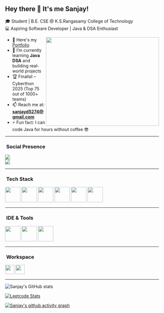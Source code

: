 ## Hey there 👋 It's me Sanjay!

🎓 Student | B.E. CSE @ K.S.Rangasamy College of Technology  
💻 Aspiring Software Developer | Java & DSA Enthusiast  

<img align="right" width="370" height="290" src="YOUR_GIF_URL_HERE">

- 🔭 Here's my [Portfolio](https://protfolio-final.web.app)  
- 🌱 I’m currently learning **Java DSA** and building real-world projects  
- 🏆 Finalist – Cyberthon 2025 (Top 75 out of 1000+ teams)  
- 📫 Reach me at: **sanjayd5274@gmail.com**  
- ⚡ Fun fact: I can code Java for hours without coffee 😎  

---

### ​ Social Presence
[<img src="https://img.shields.io/badge/LinkedIn-0077B5?style=for-the-badge&logo=linkedin&logoColor=white" />](https://www.linkedin.com/in/sanjay-dhatchanamoorthi)  
[<img src="https://img.shields.io/badge/GitHub-000000?style=for-the-badge&logo=github&logoColor=white" />](https://github.com/Sanjay5274)  

---

### ​ Tech Stack
<p>
<img height="50" src="https://img.icons8.com/color/48/java-coffee-cup-logo.png" />
<img height="50" src="https://img.icons8.com/color/48/c-programming.png" />
<img height="50" src="https://img.icons8.com/color/48/html-5.png" />
<img height="50" src="https://img.icons8.com/color/48/css3.png" />
<img height="50" src="https://img.icons8.com/color/48/javascript.png" />
<img height="50" src="https://img.icons8.com/color/48/git.png" />
</p>

---

### ​ IDE & Tools
<p>
<img height="50" src="https://img.icons8.com/color/48/visual-studio-code-2019.png" />
<img height="50" src="https://img.icons8.com/color/48/eclipse.png" />
<img height="50" src="https://img.icons8.com/color/48/git.png" />
</p>

---

### ​ Workspace
<p>
<img height="30" src="https://img.shields.io/badge/Windows-11-0078D6?style=for-the-badge&logo=windows&logoColor=white"/>
<img height="30" src="https://img.shields.io/badge/AMD-Ryzen_7-ED1C24?style=for-the-badge&logo=amd&logoColor=white"/>
</p>

---

![Sanjay's GitHub stats](https://github-readme-stats.vercel.app/api?username=Sanjay5274&theme=dark&show_icons=true&hide=issues,contribs)

[![Leetcode Stats](https://leetcard.jacoblin.cool/Sanjayd5274?ext=contest&theme=dark)](https://leetcode.com/u/Sanjayd5274/)

[![Sanjay's github activity graph](https://github-readme-activity-graph.vercel.app/graph?username=Sanjay5274&bg_color=000000&color=ffffff&line=51f565&point=ffffff&area=true&hide_border=true)](https://github.com/ashutosh00710/github-readme-activity-graph)
